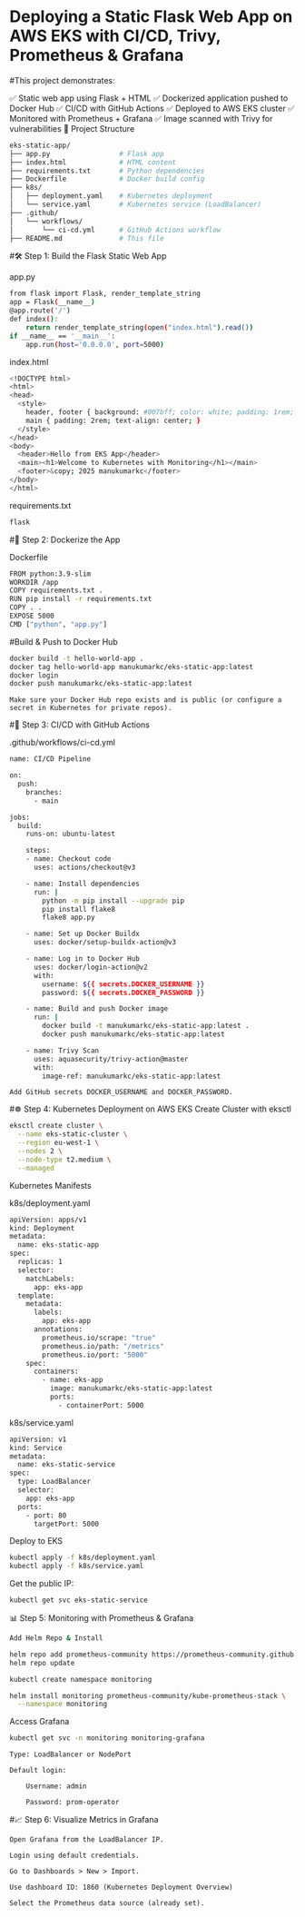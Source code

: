# Deploying a Static Flask Web App on AWS EKS with CI/CD, Trivy, Prometheus & Grafana

#This project demonstrates:

✅ Static web app using Flask + HTML
✅ Dockerized application pushed to Docker Hub
✅ CI/CD with GitHub Actions
✅ Deployed to AWS EKS cluster
✅ Monitored with Prometheus + Grafana
✅ Image scanned with Trivy for vulnerabilities
📁 Project Structure

```bash
eks-static-app/
├── app.py                 # Flask app
├── index.html             # HTML content
├── requirements.txt       # Python dependencies
├── Dockerfile             # Docker build config
├── k8s/
│   ├── deployment.yaml    # Kubernetes deployment
│   └── service.yaml       # Kubernetes service (LoadBalancer)
├── .github/
│   └── workflows/
│       └── ci-cd.yml      # GitHub Actions workflow
├── README.md              # This file
```

#🛠️ Step 1: Build the Flask Static Web App

app.py

```bash
from flask import Flask, render_template_string
app = Flask(__name__)
@app.route('/')
def index():
    return render_template_string(open("index.html").read())
if __name__ == '__main__':
    app.run(host='0.0.0.0', port=5000)
```
index.html

```bash
<!DOCTYPE html>
<html>
<head>
  <style>
    header, footer { background: #007bff; color: white; padding: 1rem; font-weight: bold; text-align: center; }
    main { padding: 2rem; text-align: center; }
  </style>
</head>
<body>
  <header>Hello from EKS App</header>
  <main><h1>Welcome to Kubernetes with Monitoring</h1></main>
  <footer>&copy; 2025 manukumarkc</footer>
</body>
</html>
```

requirements.txt

```bash
flask
```

#🐳 Step 2: Dockerize the App

Dockerfile

```bash
FROM python:3.9-slim
WORKDIR /app
COPY requirements.txt .
RUN pip install -r requirements.txt
COPY . .
EXPOSE 5000
CMD ["python", "app.py"]
```

#Build & Push to Docker Hub

```bash
docker build -t hello-world-app .
docker tag hello-world-app manukumarkc/eks-static-app:latest
docker login
docker push manukumarkc/eks-static-app:latest
```

    Make sure your Docker Hub repo exists and is public (or configure a secret in Kubernetes for private repos).

#🔄 Step 3: CI/CD with GitHub Actions

.github/workflows/ci-cd.yml

```bash
name: CI/CD Pipeline

on:
  push:
    branches:
      - main

jobs:
  build:
    runs-on: ubuntu-latest

    steps:
    - name: Checkout code
      uses: actions/checkout@v3

    - name: Install dependencies
      run: |
        python -m pip install --upgrade pip
        pip install flake8
        flake8 app.py

    - name: Set up Docker Buildx
      uses: docker/setup-buildx-action@v3

    - name: Log in to Docker Hub
      uses: docker/login-action@v2
      with:
        username: ${{ secrets.DOCKER_USERNAME }}
        password: ${{ secrets.DOCKER_PASSWORD }}

    - name: Build and push Docker image
      run: |
        docker build -t manukumarkc/eks-static-app:latest .
        docker push manukumarkc/eks-static-app:latest

    - name: Trivy Scan
      uses: aquasecurity/trivy-action@master
      with:
        image-ref: manukumarkc/eks-static-app:latest
```

    Add GitHub secrets DOCKER_USERNAME and DOCKER_PASSWORD.

#☸️ Step 4: Kubernetes Deployment on AWS EKS
Create Cluster with eksctl

```bash
eksctl create cluster \
  --name eks-static-cluster \
  --region eu-west-1 \
  --nodes 2 \
  --node-type t2.medium \
  --managed
```

Kubernetes Manifests

k8s/deployment.yaml
```bash
apiVersion: apps/v1
kind: Deployment
metadata:
  name: eks-static-app
spec:
  replicas: 1
  selector:
    matchLabels:
      app: eks-app
  template:
    metadata:
      labels:
        app: eks-app
      annotations:
        prometheus.io/scrape: "true"
        prometheus.io/path: "/metrics"
        prometheus.io/port: "5000"
    spec:
      containers:
        - name: eks-app
          image: manukumarkc/eks-static-app:latest
          ports:
            - containerPort: 5000
```
k8s/service.yaml
```bash
apiVersion: v1
kind: Service
metadata:
  name: eks-static-service
spec:
  type: LoadBalancer
  selector:
    app: eks-app
  ports:
    - port: 80
      targetPort: 5000
```
Deploy to EKS
```bash
kubectl apply -f k8s/deployment.yaml
kubectl apply -f k8s/service.yaml
```
Get the public IP:
```bash
kubectl get svc eks-static-service
```
📊 Step 5: Monitoring with Prometheus & Grafana
```bash
Add Helm Repo & Install
```

```bash
helm repo add prometheus-community https://prometheus-community.github.io/helm-charts
helm repo update
```

```bash
kubectl create namespace monitoring

helm install monitoring prometheus-community/kube-prometheus-stack \
  --namespace monitoring
```
Access Grafana
```bash
kubectl get svc -n monitoring monitoring-grafana
```

    Type: LoadBalancer or NodePort

    Default login:

        Username: admin

        Password: prom-operator

#📈 Step 6: Visualize Metrics in Grafana

    Open Grafana from the LoadBalancer IP.

    Login using default credentials.

    Go to Dashboards > New > Import.

    Use dashboard ID: 1860 (Kubernetes Deployment Overview)

    Select the Prometheus data source (already set).
